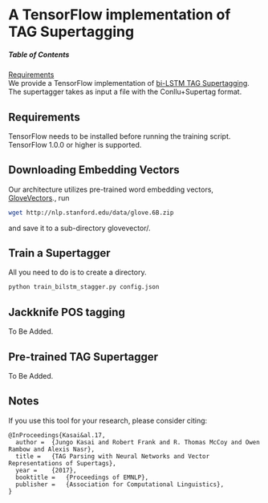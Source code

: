 # A TensorFlow implementation of TAG Supertagging

##### Table of Contents  
[Requirements](#requirements)  
We provide a TensorFlow implementation of [bi-LSTM TAG Supertagging](https://jungokasai.github.io/papers/EMNLP2017.pdf).
The supertagger takes as input a file with the Conllu+Supertag format.

## Requirements

TensorFlow needs to be installed before running the training script.
TensorFlow 1.0.0 or higher is supported. 
## Downloading Embedding Vectors

Our architecture utilizes pre-trained word embedding vectors, [GloveVectors](http://nlp.stanford.edu/projects/glove/)., run
```bash
wget http://nlp.stanford.edu/data/glove.6B.zip 
```
and save it to a sub-directory glovevector/. 


## Train a Supertagger
All you need to do is to create a directory. 
```bash
python train_bilstm_stagger.py config.json
```

## Jackknife POS tagging

To Be Added.

## Pre-trained TAG Supertagger

To Be Added.

## Notes

If you use this tool for your research, please consider citing:
```
@InProceedings{Kasai&al.17,
  author =  {Jungo Kasai and Robert Frank and R. Thomas McCoy and Owen Rambow and Alexis Nasr},
  title =   {TAG Parsing with Neural Networks and Vector Representations of Supertags},
  year =    {2017},  
  booktitle =   {Proceedings of EMNLP},  
  publisher =   {Association for Computational Linguistics},
}
```
